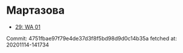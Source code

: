 # Мартазова
- [29: WA 01](29.md)

Commit: 4751fbae97f79e4de37d3f8f5bd98d9d0c14b35a
 fetched at: 20201114-141734
